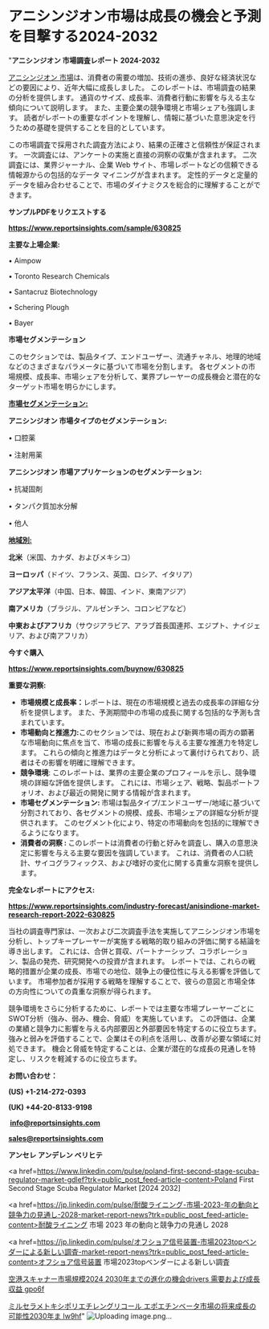 # アニシンジオン市場は成長の機会と予測を目撃する2024-2032

"<strong>アニシンジオン 市場調査レポート 2024-2032</strong>

<a href=https://www.reportsinsights.com/sample/630825>アニシンジオン 市場</a>は、消費者の需要の増加、技術の進歩、良好な経済状況などの要因により、近年大幅に成長しました。 このレポートは、市場調査の結果の分析を提供します。 通貨のサイズ、成長率、消費者行動に影響を与える主な傾向について説明します。 また、主要企業の競争環境と市場シェアも強調します。 読者がレポートの重要なポイントを理解し、情報に基づいた意思決定を行うための基礎を提供することを目的としています。

この市場調査で採用された調査方法により、結果の正確さと信頼性が保証されます。 一次調査には、アンケートの実施と直接の洞察の収集が含まれます。 二次調査には、業界ジャーナル、企業 Web サイト、市場レポートなどの信頼できる情報源からの包括的なデータ マイニングが含まれます。 定性的データと定量的データを組み合わせることで、市場のダイナミクスを総合的に理解することができます。

<strong><b>サンプルPDFをリクエストする</b></strong>

<a href=https://www.reportsinsights.com/sample/630825><strong><u>https://www.reportsinsights.com/sample/630825</u></strong></a>

<strong>主要な上場企業:</strong>

• Aimpow

• Toronto Research Chemicals

• Santacruz Biotechnology

• Schering Plough

• Bayer

<strong>市場セグメンテーション</strong>

このセクションでは、製品タイプ、エンドユーザー、流通チャネル、地理的地域などのさまざまなパラメータに基づいて市場を分割します。 各セグメントの市場規模、成長率、市場シェアを分析して、業界プレーヤーの成長機会と潜在的なターゲット市場を明らかにします。

<strong><u>市場セグメンテーション</u></strong><strong><u>:</u></strong>

<strong>アニシンジオン 市場タイプのセグメンテーション:</strong>

• 口腔薬

• 注射用薬

<strong>アニシンジオン 市場アプリケーションのセグメンテーション:</strong>

• 抗凝固剤

• タンパク質加水分解

• 他人

<strong><u>地域別</u></strong><strong><u>:</u></strong>

<strong>北米</strong>（米国、カナダ、およびメキシコ）

<strong>ヨーロッパ</strong>（ドイツ、フランス、英国、ロシア、イタリア）

<strong>アジア太平洋</strong>（中国、日本、韓国、インド、東南アジア）

<strong>南アメリカ</strong>（ブラジル、アルゼンチン、コロンビアなど）

<strong>中東およびアフリカ</strong>（サウジアラビア、アラブ首長国連邦、エジプト、ナイジェリア、および南アフリカ）

<strong>今すぐ購入</strong>

<a href=https://www.reportsinsights.com/buynow/630825><strong><u>https://www.reportsinsights.com/buynow/630825</u></strong></a>

<strong>重要な洞察:</strong>
<ul>
  <li><strong>市場規模と成長率：</strong>レポートは、現在の市場規模と過去の成長率の詳細な分析を提供します。 また、予測期間中の市場の成長に関する包括的な予測も含まれています。</li>
  <li><strong>市場動向と推進力:</strong>このセクションでは、現在および新興市場の両方の顕著な市場動向に焦点を当て、市場の成長に影響を与える主要な推進力を特定します。 これらの傾向と推進力はデータと分析によって裏付けられており、読者はその影響を明確に理解できます。</li>
  <li><strong>競争環境</strong>: このレポートは、業界の主要企業のプロフィールを示し、競争環境の詳細な評価を提供します。 これには、市場シェア、戦略、製品ポートフォリオ、および最近の開発に関する情報が含まれます。</li>
  <li><strong>市場セグメンテーション: </strong>市場は製品タイプ/エンドユーザー/地域に基づいて分割されており、各セグメントの規模、成長、市場シェアの詳細な分析が提供されます。 このセグメント化により、特定の市場動向を包括的に理解できるようになります。</li>
  <li><strong>消費者の洞察 : </strong>このレポートは消費者の行動と好みを調査し、購入の意思決定に影響を与える主要な要因を強調しています。 これは、消費者の人口統計、サイコグラフィックス、および嗜好の変化に関する貴重な洞察を提供します。</li>
</ul>
<strong>完全なレポートにアクセス:</strong>

<a href=https://www.reportsinsights.com/industry-forecast/anisindione-market-research-report-2022-630825><strong><u><b>https://www.reportsinsights.com/industry-forecast/anisindione-market-research-report-2022-630825</b></u></strong></a>

当社の調査専門家は、一次および二次調査手法を実施してアニシンジオン市場を分析し、トップキープレーヤーが実施する戦略的取り組みの評価に関する結論を導き出します。 これには、合併と買収、パートナーシップ、コラボレーション、製品の発売、研究開発への投資が含まれます。 レポートでは、これらの戦略的措置が企業の成長、市場での地位、競争上の優位性に与える影響を評価しています。 市場参加者が採用する戦略を理解することで、彼らの意図と市場全体の方向性についての貴重な洞察が得られます。

競争環境をさらに分析するために、レポートでは主要な市場プレーヤーごとにSWOT分析（強み、弱み、機会、脅威）を実施しています。 この評価は、企業の業績と競争力に影響を与える内部要因と外部要因を特定するのに役立ちます。 強みと弱みを評価することで、企業はその利点を活用し、改善が必要な領域に対処できます。 機会と脅威を特定することは、企業が潜在的な成長の見通しを特定し、リスクを軽減するのに役立ちます。

<strong>お問い合わせ：</strong>

<strong>(US) +1-214-272-0393</strong>

<strong>(UK) +44-20-8133-9198</strong>

<strong> </strong><a href=info@reportsinsights.com><strong><u>info@reportsinsights.com</u></strong></a>

<a href=sales@reportsinsights.com><strong><u>sales@reportsinsights.com</u></strong></a>

<strong>アンセレ アンデレン ベリヒテ</strong>

<a href=https://www.linkedin.com/pulse/poland-first-second-stage-scuba-regulator-market-gdlef?trk=public_post_feed-article-content>Poland First Second Stage Scuba Regulator Market [2024 2032]</a>

<a href=https://jp.linkedin.com/pulse/耐酸ライニング-市場-2023-年の動向と競争力の見通し-2028-market-report-news?trk=public_post_feed-article-content>耐酸ライニング 市場 2023 年の動向と競争力の見通し 2028</a>

<a href=https://jp.linkedin.com/pulse/オフショア信号装置-市場2023topベンダーによる新しい調査-market-report-news?trk=public_post_feed-article-content>オフショア信号装置 市場2023topベンダーによる新しい調査</a>

<a href=https://www.linkedin.com/pulse/空港スキャナー市場規模2024-2030年までの進化の機会drivers-需要および成長収益-gpo6f/>空港スキャナー市場規模2024 2030年までの進化の機会drivers 需要および成長収益 gpo6f</a>

<a href=https://www.linkedin.com/pulse/ミルセラメトキシポリエチレングリコール-エポエチンベータ市場の将来成長の可能性2030年ま-lw9hf/>ミルセラメトキシポリエチレングリコール エポエチンベータ市場の将来成長の可能性2030年ま lw9hf</a>"
![Uploading image.png…]()
